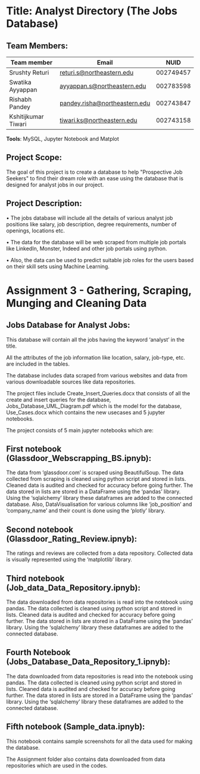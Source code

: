 # Title: Analyst Directory (The Jobs Database)

## Team Members: 

| Team member         | Email                         | NUID | 
| ------------------  | ----------------------------- | ---------- |
| Srushty Returi      | returi.s@northeastern.edu     | 002749457  |
| Swatika Ayyappan    | ayyappan.s@northeastern.edu   | 002783598  |
| Rishabh Pandey      | pandey.risha@northeastern.edu | 002743847  |
| Kshitijkumar Tiwari | tiwari.ks@northeastern.edu    | 002743158  |


**Tools**: MySQL, Jupyter Notebook and Matplot 

## Project Scope:

The goal of this project is to create a database to help "Prospective Job Seekers" to find their dream role with an ease using the database that is designed for analyst jobs in our project.

## Project Description:

•	The jobs database will include all the details of various analyst job positions like salary, job description, degree requirements, number of openings, locations etc.

•	The data for the database will be web scraped from multiple job portals like LinkedIn, Monster, Indeed and other job portals using python.

•	 Also, the data can be used to predict suitable job roles for the users based on their skill sets using Machine Learning.


# Assignment 3 - Gathering, Scraping, Munging and Cleaning Data

## Jobs Database for Analyst Jobs:

This database will contain all the jobs having the keyword ‘analyst’ in the title.

All the attributes of the job information like location, salary, job-type, etc. are included in the tables.

The database includes data scraped from various websites and data from various downloadable sources like data repositories.

The project files include Create_Insert_Queries.docx that consists of all the create and insert queries for the database, Jobs_Database_UML_Diagram.pdf which is the model for the database, Use_Cases.docx which contains the new usecases and 5 jupyter notebooks.

The project consists of 5 main jupyter notebooks which are:


## First notebook (Glassdoor_Webscrapping_BS.ipnyb):

The data from ‘glassdoor.com’ is scraped using BeautifulSoup.
The data collected from scraping is cleaned using python script and stored in lists.
Cleaned data is audited and checked for accuracy before going further. 
The data stored in lists are stored in a DataFrame using the ‘pandas’ library.
Using the ‘sqlalchemy’ library these dataframes are added to the connected database.
Also, DataVisualisation for various columns like ‘job_position’ and ‘company_name’ and their count is done using the ‘plotly’ library.

## Second notebook (Glassdoor_Rating_Review.ipnyb):

The ratings and reviews are collected from a data repository. 
Collected data is visually represented using the ‘matplotlib’ library.

## Third notebook (Job_data_Data_Repository.ipnyb):
The data downloaded from data repositories is read into the notebook using pandas.
The data collected is cleaned using python script and stored in lists.
Cleaned data is audited and checked for accuracy before going further.
The data stored in lists are stored in a DataFrame using the ‘pandas’ library.
Using the ‘sqlalchemy’ library these dataframes are added to the connected database.


## Fourth Notebook (Jobs_Database_Data_Repository_1.ipnyb):
The data downloaded from data repositories is read into the notebook using pandas.
The data collected is cleaned using python script and stored in lists.
Cleaned data is audited and checked for accuracy before going further.
The data stored in lists are stored in a DataFrame using the ‘pandas’ library.
Using the ‘sqlalchemy’ library these dataframes are added to the connected database.


## Fifth notebook (Sample_data.ipnyb):
This notebook contains sample screenshots for all the data used for making the database.

The Assignment folder also contains data downloaded from data repositories which are used in the codes.


